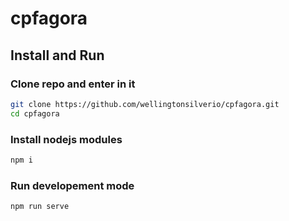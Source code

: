 # cpfagora

## Install and Run
### Clone repo and enter in it
```bash
git clone https://github.com/wellingtonsilverio/cpfagora.git
cd cpfagora
```
### Install nodejs modules
```bash
npm i
```
### Run developement mode
```bash
npm run serve
```